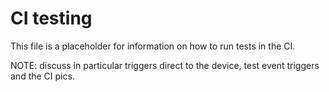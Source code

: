 # CI testing

This file is a placeholder for information on how to run tests in the CI.

NOTE: discuss in particular triggers direct to the device, test event triggers
and the CI pics.
